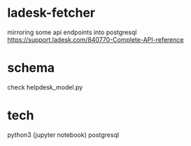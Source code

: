 # ladesk-fetcher

mirroring some api endpoints into postgresql
https://support.ladesk.com/840770-Complete-API-reference

# schema
check helpdesk_model.py

# tech
python3 (jupyter notebook)
postgresql
